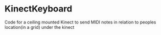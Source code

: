 # KinectKeyboard
Code for a ceiling mounted Kinect to send MIDI notes in relation to peoples location(in a grid) under the kinect
